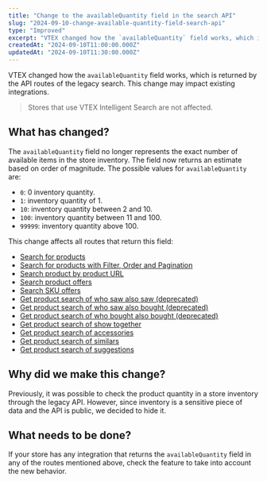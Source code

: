```yaml
---
title: "Change to the availableQuantity field in the search API"
slug: "2024-09-10-change-available-quantity-field-search-api"
type: "Improved"
excerpt: "VTEX changed how the `availableQuantity` field works, which is returned by the API routes of the legacy search. This change may impact existing integrations."
createdAt: "2024-09-10T11:00:00.000Z"
updatedAt: "2024-09-10T11:30:00.000Z"
---
```


VTEX changed how the `availableQuantity` field works, which is returned by the API routes of the legacy search. This change may impact existing integrations.

> Stores that use VTEX Intelligent Search are not affected.

## What has changed?

The `availableQuantity` field no longer represents the exact number of available items in the store inventory. The field now returns an estimate based on order of magnitude. The possible values for `availableQuantity` are:

* `0`: 0 inventory quantity.
* `1`: inventory quantity of 1.
* `10`: inventory quantity between 2 and 10.
* `100`: inventory quantity between 11 and 100.
* `99999`: inventory quantity above 100.

This change affects all routes that return this field:

* [Search for products](https://developers.vtex.com/docs/api-reference/search-api#get-/api/catalog_system/pub/products/search/-search-?endpoint=get-/api/catalog_system/pub/products/search/-search-) 
* [Search for products with Filter, Order and Pagination](https://developers.vtex.com/docs/api-reference/search-api#get-/api/catalog_system/pub/products/search?endpoint=get-/api/catalog_system/pub/products/search) 
* [Search product by product URL](https://developers.vtex.com/docs/api-reference/search-api#get-/api/catalog_system/pub/products/search/-product-text-link-/p?endpoint=get-/api/catalog_system/pub/products/search/-product-text-link-/p) 
* [Search product offers](https://developers.vtex.com/docs/api-reference/search-api#get-/api/catalog_system/pub/products/offers/-productId-?endpoint=get-/api/catalog_system/pub/products/offers/-productId-) 
* [Search SKU offers](https://developers.vtex.com/docs/api-reference/search-api#get-/api/catalog_system/pub/products/offers/-productId-/sku/-skuId-?endpoint=get-/api/catalog_system/pub/products/offers/-productId-/sku/-skuId-) 
* [Get product search of who saw also saw (deprecated)](https://developers.vtex.com/docs/api-reference/search-api#get-/api/catalog_system/pub/products/crossselling/whosawalsosaw/-productId-?endpoint=get-/api/catalog_system/pub/products/crossselling/whosawalsosaw/-productId-) 
* [Get product search of who saw also bought (deprecated)](https://developers.vtex.com/docs/api-reference/search-api#get-/api/catalog_system/pub/products/crossselling/whosawalsobought/-productId-?endpoint=get-/api/catalog_system/pub/products/crossselling/whosawalsobought/-productId-) 
* [Get product search of who bought also bought (deprecated)](https://developers.vtex.com/docs/api-reference/search-api#get-/api/catalog_system/pub/products/crossselling/whoboughtalsobought/-productId-?endpoint=get-/api/catalog_system/pub/products/crossselling/whoboughtalsobought/-productId-) 
* [Get product search of show together](https://developers.vtex.com/docs/api-reference/search-api#get-/api/catalog_system/pub/products/crossselling/showtogether/-productId-?endpoint=get-/api/catalog_system/pub/products/crossselling/showtogether/-productId-) 
* [Get product search of accessories](https://developers.vtex.com/docs/api-reference/search-api#get-/api/catalog_system/pub/products/crossselling/accessories/-productId-?endpoint=get-/api/catalog_system/pub/products/crossselling/accessories/-productId-) 
* [Get product search of similars](https://developers.vtex.com/docs/api-reference/search-api#get-/api/catalog_system/pub/products/crossselling/similars/-productId-?endpoint=get-/api/catalog_system/pub/products/crossselling/similars/-productId-) 
* [Get product search of suggestions](https://developers.vtex.com/docs/api-reference/search-api#get-/api/catalog_system/pub/products/crossselling/suggestions/-productId-?endpoint=get-/api/catalog_system/pub/products/crossselling/suggestions/-productId-)

## Why did we make this change?

Previously, it was possible to check the product quantity in a store inventory through the legacy API. However, since inventory is a sensitive piece of data and the API is public, we decided to hide it.

## What needs to be done?

If your store has any integration that returns the `availableQuantity` field in any of the routes mentioned above, check the feature to take into account the new behavior.